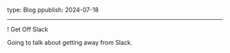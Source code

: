 type: Blog
ppublish: 2024-07-18

---

! Get Off Slack

Going to talk about getting away from Slack.
